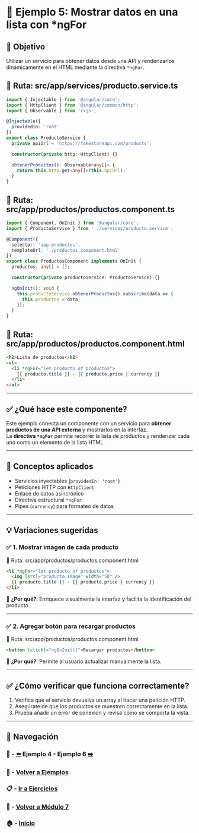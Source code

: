 # 🧪 Ejemplo 5: Mostrar datos en una lista con *ngFor

## 🎯 Objetivo
Utilizar un servicio para obtener datos desde una API y renderizarlos dinámicamente en el HTML mediante la directiva `*ngFor`.

## 📁 Ruta: src/app/services/producto.service.ts
```ts
import { Injectable } from '@angular/core';
import { HttpClient } from '@angular/common/http';
import { Observable } from 'rxjs';

@Injectable({
  providedIn: 'root'
})
export class ProductoService {
  private apiUrl = 'https://fakestoreapi.com/products';

  constructor(private http: HttpClient) {}

  obtenerProductos(): Observable<any[]> {
    return this.http.get<any[]>(this.apiUrl);
  }
}
```

## 📁 Ruta: src/app/productos/productos.component.ts
```ts
import { Component, OnInit } from '@angular/core';
import { ProductoService } from '../services/producto.service';

@Component({
  selector: 'app-productos',
  templateUrl: './productos.component.html'
})
export class ProductosComponent implements OnInit {
  productos: any[] = [];

  constructor(private productoService: ProductoService) {}

  ngOnInit(): void {
    this.productoService.obtenerProductos().subscribe(data => {
      this.productos = data;
    });
  }
}
```

## 📁 Ruta: src/app/productos/productos.component.html
```html
<h2>Lista de productos</h2>
<ul>
  <li *ngFor="let producto of productos">
    {{ producto.title }} - {{ producto.price | currency }}
  </li>
</ul>
```

---

## ✅ ¿Qué hace este componente?

Este ejemplo conecta un componente con un servicio para **obtener productos de una API externa** y mostrarlos en la interfaz.  
La **directiva `*ngFor`** permite recorrer la lista de productos y renderizar cada uno como un elemento de la lista HTML.

---

## 🧠 Conceptos aplicados

- Servicios inyectables (`providedIn: 'root'`)
- Peticiones HTTP con `HttpClient`
- Enlace de datos asincrónico
- Directiva estructural `*ngFor`
- Pipes (`currency`) para formateo de datos

---

## 💡 Variaciones sugeridas

### ✅ 1. Mostrar imagen de cada producto

📁 Ruta: src/app/productos/productos.component.html
```html
<li *ngFor="let producto of productos">
  <img [src]="producto.image" width="50" />
  {{ producto.title }} - {{ producto.price | currency }}
</li>
```
📌 **¿Por qué?**: Enriquece visualmente la interfaz y facilita la identificación del producto.

---

### ✅ 2. Agregar botón para recargar productos

📁 Ruta: src/app/productos/productos.component.html
```html
<button (click)="ngOnInit()">Recargar productos</button>
```
📌 **¿Por qué?**: Permite al usuario actualizar manualmente la lista.

---

## ✅ ¿Cómo verificar que funciona correctamente?

1. Verifica que el servicio devuelva un array al hacer una petición HTTP.
2. Asegúrate de que los productos se muestren correctamente en la lista.
3. Prueba añadir un error de conexión y revisa cómo se comporta la vista.

---

## 🔁 Navegación

### 🧪 - [⬅️](./Ejemplo_4.md) Ejemplo 4 - Ejemplo 6 [➡️](./Ejemplo_6.md)

### 🧪 - [Volver a Ejemplos](../README.md)

### 📋 - [Ir a Ejercicios](../../Ejercicios/README.md)

### 📘 - [Volver a Módulo 7](../../Modulo_7.md)

### 🏠 - [Inicio](../../../README.md)

